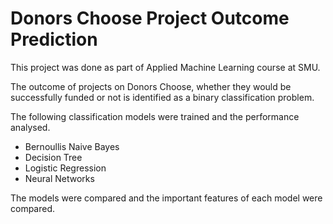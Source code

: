 # Donors Choose Project Outcome Prediction

This project was done as part of Applied Machine Learning course at SMU.

The outcome of projects on Donors Choose, whether they would be successfully funded or not is identified as a binary classification problem.

The following classification models were trained and the performance analysed. 

* Bernoullis Naive Bayes
* Decision Tree
* Logistic Regression
* Neural Networks

The models were compared and the important features of each model were compared.
 
